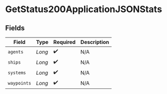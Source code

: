 # GetStatus200ApplicationJSONStats


## Fields

| Field              | Type               | Required           | Description        |
| ------------------ | ------------------ | ------------------ | ------------------ |
| `agents`           | *Long*             | :heavy_check_mark: | N/A                |
| `ships`            | *Long*             | :heavy_check_mark: | N/A                |
| `systems`          | *Long*             | :heavy_check_mark: | N/A                |
| `waypoints`        | *Long*             | :heavy_check_mark: | N/A                |